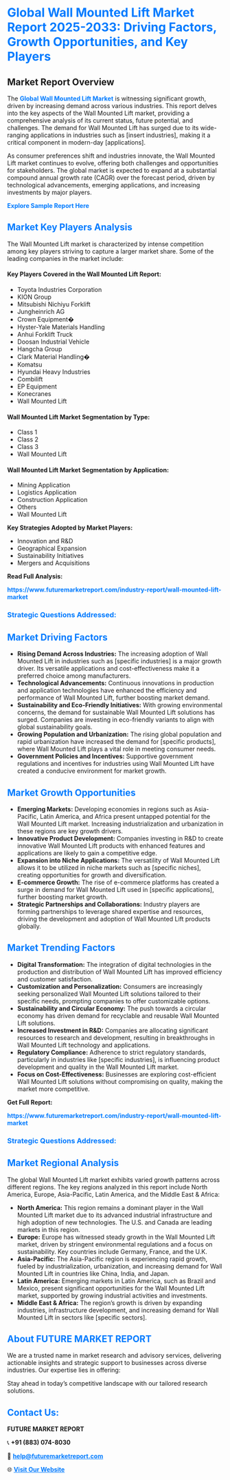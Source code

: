 <h1 style="color: #007BFF;">Global Wall Mounted Lift Market Report 2025-2033: Driving Factors, Growth Opportunities, and Key Players</h1>

<section id="overview">
<h2>Market Report Overview</h2>
<p>The <a href="https://www.futuremarketreport.com/industry-report/wall-mounted-lift-market" style="color: #007BFF; text-decoration: none;"><strong>Global Wall Mounted Lift Market</strong></a> is witnessing significant growth, driven by increasing demand across various industries. This report delves into the key aspects of the Wall Mounted Lift market, providing a comprehensive analysis of its current status, future potential, and challenges. The demand for Wall Mounted Lift has surged due to its wide-ranging applications in industries such as [insert industries], making it a critical component in modern-day [applications].</p>
<p>As consumer preferences shift and industries innovate, the Wall Mounted Lift market continues to evolve, offering both challenges and opportunities for stakeholders. The global market is expected to expand at a substantial compound annual growth rate (CAGR) over the forecast period, driven by technological advancements, emerging applications, and increasing investments by major players.</p>
</section>

<section id="overview">
<p><a href="https://www.futuremarketreport.com/request-sample/reportId=101331" style="color: #007BFF; text-decoration: none;"><strong>Explore Sample Report Here</strong></a></p>
</section>

<section id="key-players">
<h2 style="color: #007BFF;">Market Key Players Analysis</h2>
<p>The Wall Mounted Lift market is characterized by intense competition among key players striving to capture a larger market share. Some of the leading companies in the market include:</p>
<h4>Key Players Covered in the Wall Mounted Lift Report:</h4>
<ul><li>Toyota Industries Corporation</li><li>KION Group</li><li>Mitsubishi Nichiyu Forklift</li><li>Jungheinrich AG</li><li>Crown Equipment�</li><li>Hyster-Yale Materials Handling</li><li>Anhui Forklift Truck</li><li>Doosan Industrial Vehicle</li><li>Hangcha Group</li><li>Clark Material Handling�</li><li>Komatsu</li><li>Hyundai Heavy Industries</li><li>Combilift</li><li>EP Equipment</li><li>Konecranes</li><li>Wall Mounted Lift</li></ul>
<h4>Wall Mounted Lift Market Segmentation by Type:</h4>
<ul><li>Class 1</li><li>Class 2</li><li>Class 3</li><li>Wall Mounted Lift</li></ul>

<h4>Wall Mounted Lift Market Segmentation by Application:</h4>
<ul><li>Mining Application</li><li>Logistics Application</li><li>Construction Application</li><li>Others</li><li>Wall Mounted Lift</li></ul>
<p><strong>Key Strategies Adopted by Market Players:</strong></p>
<ul>
<li>Innovation and R&D</li>
<li>Geographical Expansion</li>
<li>Sustainability Initiatives</li>
<li>Mergers and Acquisitions</li>
</ul>
</section>

<section>
<p><strong>Read Full Analysis: </strong></p><a href="https://www.futuremarketreport.com/industry-report/wall-mounted-lift-market" style="color: #007BFF; text-decoration: none;"><strong>https://www.futuremarketreport.com/industry-report/wall-mounted-lift-market</strong></a>
<h3 style="color: #007BFF;">Strategic Questions Addressed:</h3>
</section>

<section id="driving-factors">
<h2 style="color: #007BFF;">Market Driving Factors</h2>
<ul>
<li><strong>Rising Demand Across Industries:</strong> The increasing adoption of Wall Mounted Lift in industries such as [specific industries] is a major growth driver. Its versatile applications and cost-effectiveness make it a preferred choice among manufacturers.</li>
<li><strong>Technological Advancements:</strong> Continuous innovations in production and application technologies have enhanced the efficiency and performance of Wall Mounted Lift, further boosting market demand.</li>
<li><strong>Sustainability and Eco-Friendly Initiatives:</strong> With growing environmental concerns, the demand for sustainable Wall Mounted Lift solutions has surged. Companies are investing in eco-friendly variants to align with global sustainability goals.</li>
<li><strong>Growing Population and Urbanization:</strong> The rising global population and rapid urbanization have increased the demand for [specific products], where Wall Mounted Lift plays a vital role in meeting consumer needs.</li>
<li><strong>Government Policies and Incentives:</strong> Supportive government regulations and incentives for industries using Wall Mounted Lift have created a conducive environment for market growth.</li>
</ul>
</section>

<section id="growth-opportunities">
<h2 style="color: #007BFF;">Market Growth Opportunities</h2>
<ul>
<li><strong>Emerging Markets:</strong> Developing economies in regions such as Asia-Pacific, Latin America, and Africa present untapped potential for the Wall Mounted Lift market. Increasing industrialization and urbanization in these regions are key growth drivers.</li>
<li><strong>Innovative Product Development:</strong> Companies investing in R&D to create innovative Wall Mounted Lift products with enhanced features and applications are likely to gain a competitive edge.</li>
<li><strong>Expansion into Niche Applications:</strong> The versatility of Wall Mounted Lift allows it to be utilized in niche markets such as [specific niches], creating opportunities for growth and diversification.</li>
<li><strong>E-commerce Growth:</strong> The rise of e-commerce platforms has created a surge in demand for Wall Mounted Lift used in [specific applications], further boosting market growth.</li>
<li><strong>Strategic Partnerships and Collaborations:</strong> Industry players are forming partnerships to leverage shared expertise and resources, driving the development and adoption of Wall Mounted Lift products globally.</li>
</ul>
</section>

<section id="trending-factors">
<h2 style="color: #007BFF;">Market Trending Factors</h2>
<ul>
<li><strong>Digital Transformation:</strong> The integration of digital technologies in the production and distribution of Wall Mounted Lift has improved efficiency and customer satisfaction.</li>
<li><strong>Customization and Personalization:</strong> Consumers are increasingly seeking personalized Wall Mounted Lift solutions tailored to their specific needs, prompting companies to offer customizable options.</li>
<li><strong>Sustainability and Circular Economy:</strong> The push towards a circular economy has driven demand for recyclable and reusable Wall Mounted Lift solutions.</li>
<li><strong>Increased Investment in R&D:</strong> Companies are allocating significant resources to research and development, resulting in breakthroughs in Wall Mounted Lift technology and applications.</li>
<li><strong>Regulatory Compliance:</strong> Adherence to strict regulatory standards, particularly in industries like [specific industries], is influencing product development and quality in the Wall Mounted Lift market.</li>
<li><strong>Focus on Cost-Effectiveness:</strong> Businesses are exploring cost-efficient Wall Mounted Lift solutions without compromising on quality, making the market more competitive.</li>
</ul>
</section>

<section>
<p><strong>Get Full Report: </strong></p><a href="https://www.futuremarketreport.com/industry-report/wall-mounted-lift-market" style="color: #007BFF; text-decoration: none;"><strong>https://www.futuremarketreport.com/industry-report/wall-mounted-lift-market</strong></a>
<h3 style="color: #007BFF;">Strategic Questions Addressed:</h3>
</section>


<section id="regional-analysis">
<h2 style="color: #007BFF;">Market Regional Analysis</h2>
<p>The global Wall Mounted Lift market exhibits varied growth patterns across different regions. The key regions analyzed in this report include North America, Europe, Asia-Pacific, Latin America, and the Middle East & Africa:</p>
<ul>
<li><strong>North America:</strong> This region remains a dominant player in the Wall Mounted Lift market due to its advanced industrial infrastructure and high adoption of new technologies. The U.S. and Canada are leading markets in this region.</li>
<li><strong>Europe:</strong> Europe has witnessed steady growth in the Wall Mounted Lift market, driven by stringent environmental regulations and a focus on sustainability. Key countries include Germany, France, and the U.K.</li>
<li><strong>Asia-Pacific:</strong> The Asia-Pacific region is experiencing rapid growth, fueled by industrialization, urbanization, and increasing demand for Wall Mounted Lift in countries like China, India, and Japan.</li>
<li><strong>Latin America:</strong> Emerging markets in Latin America, such as Brazil and Mexico, present significant opportunities for the Wall Mounted Lift market, supported by growing industrial activities and investments.</li>
<li><strong>Middle East & Africa:</strong> The region’s growth is driven by expanding industries, infrastructure development, and increasing demand for Wall Mounted Lift in sectors like [specific sectors].</li>
</ul>
</section>

<footer>
<h2 style="color: #007BFF;">About FUTURE MARKET REPORT</h2>
<p>We are a trusted name in market research and advisory services, delivering actionable insights and strategic support to businesses across diverse industries. Our expertise lies in offering:</p>

<p>Stay ahead in today’s competitive landscape with our tailored research solutions.</p>

<h2 style="color: #007BFF;">Contact Us:</h2>
<p><strong>FUTURE MARKET REPORT</strong></p>
<p>📞 <strong>+91 (883) 074-8030</strong></p>
<p>📧 <strong><a href="mailto:help@futuremarketreport.com" style="color: #007BFF;">help@futuremarketreport.com</a></strong></p>
<p>🌐 <strong><a href="https://www.futuremarketreport.com/" style="color: #007BFF;">Visit Our Website</a></strong></p>
</footer>